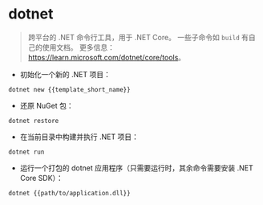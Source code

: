 # dotnet

> 跨平台的 .NET 命令行工具，用于 .NET Core。
> 一些子命令如 `build` 有自己的使用文档。
> 更多信息：<https://learn.microsoft.com/dotnet/core/tools>。

- 初始化一个新的 .NET 项目：

`dotnet new {{template_short_name}}`

- 还原 NuGet 包：

`dotnet restore`

- 在当前目录中构建并执行 .NET 项目：

`dotnet run`

- 运行一个打包的 dotnet 应用程序（只需要运行时，其余命令需要安装 .NET Core SDK）：

`dotnet {{path/to/application.dll}}`